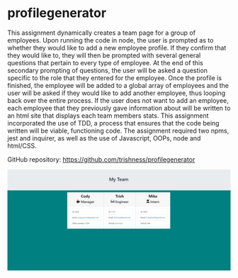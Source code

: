 # profilegenerator

This assignment dynamically creates a team page for a group of employees. Upon running the code in node, the user is prompted as to whether they would like to add a new employee profile. If they confirm that they would like to, they will then be prompted with several general questions that pertain to every type of employee. At the end of this secondary prompting of questions, the user will be asked a question specific to the role that they entered for the employee. Once the profile is finished, the employee will be added to a global array of employees and the user will be asked if they would like to add another employee, thus looping back over the entire process. If the user does not want to add an employee, each employee that they previously gave information about will be written to an html site that displays each team members stats. This assignment incorporated the use of TDD, a process that ensures that the code being written will be viable, functioning code. The assignment required two npms, jest and inquirer, as well as the use of Javascript, OOPs, node and html/CSS.

GitHub repository:
https://github.com/trishness/profilegenerator

![alt text](./profilegenerator.jpg?raw=true)